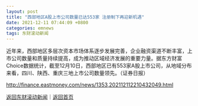 ```yaml
---
layout: post
title: "西部地区A股上市公司数量已达553家 注册制下再迎新机遇"
date: 2021-12-11 07:44:09 +0800
categories: emnews
tags: 东财滚动新闻
---
```


近年来，西部地区多层次资本市场体系逐步发展完善，企业融资渠道不断丰富，上市公司数量和质量持续提高，成为推动区域经济发展的重要力量。据东方财富Choice数据统计，截至12月10日，西部地区已有553家A股上市公司，从地域分布来看，四川、陕西、重庆三地上市公司数量领先。（证券日报）

<http://finance.eastmoney.com/news/1353,202112112210432049.html>

[返回东财滚动新闻](//finews.withounder.com/emnews/)｜[返回首页](//finews.withounder.com/)